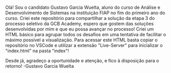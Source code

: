 Olá! Sou o candidato Gustavo Garcia Wuelta, aluno do curso de Análise e Desenvolvimento de Sistemas na instituição FIAP no fim do primeiro ano do curso. Criei este repositório para compartilhar a solução da etapa 3 do processo seletivo da GCB Academy, espero que gostem das soluções desenvolvidas por mim e que eu possa avançar no processo! Criei um HTML básico para agrupar todos os desafios em uma tentativa de facilitar o máximo possível a visualização. Para acessar este HTML basta copiar o repositório no VSCode e utilizar a extensão "Live-Server" para inicializar o "index.html" na pasta "index"! 

Desde já, agradeço a oportunidade e atenção, e fico à disposição para o retorno!
-Gustavo Garcia Wuelta